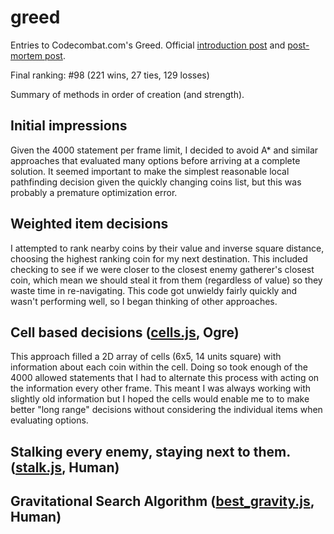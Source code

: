 greed
=====

Entries to Codecombat.com's Greed.
Official [introduction post](http://blog.codecombat.com/multiplayer-programming-tournament) and [post-mortem post](http://blog.codecombat.com/a-31-trillion-390-billion-statement-programming-war-between-545-wizards).

Final ranking: #98 (221 wins, 27 ties, 129 losses)

Summary of methods in order of creation (and strength).

## Initial impressions

Given the 4000 statement per frame limit, I decided to avoid A* and similar approaches that evaluated many options before arriving at a complete solution.
It seemed important to make the simplest reasonable local pathfinding decision given the quickly changing coins list, but this was probably a premature optimization error.

## Weighted item decisions

I attempted to rank nearby coins by their value and inverse square distance, choosing the highest ranking coin for my next destination.
This included checking to see if we were closer to the closest enemy gatherer's closest coin, which mean we should steal it from them (regardless of value) so they waste time in re-navigating.
This code got unwieldy fairly quickly and wasn't performing well, so I began thinking of other approaches.

## Cell based decisions ([cells.js](https://github.com/justinstimatze/greed/blob/master/cells.js), Ogre)

This approach filled a 2D array of cells (6x5, 14 units square) with information about each coin within the cell.
Doing so took enough of the 4000 allowed statements that I had to alternate this process with acting on the information every other frame. This meant I was always working with slightly old information but I hoped the cells would enable me to to make better "long range" decisions without considering the individual items when evaluating options.

## Stalking every enemy, staying next to them. ([stalk.js](https://github.com/justinstimatze/greed/blob/master/stalk.js), Human)

## Gravitational Search Algorithm ([best_gravity.js](https://github.com/justinstimatze/greed/blob/master/best_gravity.js), Human)




